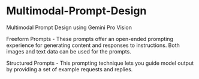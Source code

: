 # Multimodal-Prompt-Design
Multimodal Prompt Design using Gemini Pro Vision

Freeform Prompts - These prompts offer an open-ended prompting experience for generating content and responses to instructions. Both images and text data can be used for the prompts. 

Structured Prompts - This prompting technique lets you guide model output by providing a set of example requests and replies.
